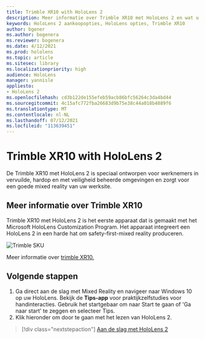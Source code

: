 ```yaml
---
title: Trimble XR10 with HoloLens 2
description: Meer informatie over Trimble XR10 met HoloLens 2 en wat u moet doen nadat u een eigen versie hebt.
keywords: HoloLens 2 aankoopopties, HoloLens opties, Trimble XR10
author: bgener
ms.author: bogenera
ms.reviewer: bogenera
ms.date: 4/12/2021
ms.prod: hololens
ms.topic: article
ms.sitesec: library
ms.localizationpriority: high
audience: HoloLens
manager: yannisle
appliesto:
- HoloLens 2
ms.openlocfilehash: cd3b122de155efeb59acb86bfc56264c3da4bd44
ms.sourcegitcommit: 4c15afc772fba26683d9b75e38c44a018b4889f6
ms.translationtype: MT
ms.contentlocale: nl-NL
ms.lasthandoff: 07/12/2021
ms.locfileid: "113639451"
---
```

# <a name="trimble-xr10-with-hololens-2"></a>Trimble XR10 with HoloLens 2

De Trimble XR10 met HoloLens 2 is speciaal ontworpen voor werknemers in vervuilde, hardop en met veiligheid beheerde omgevingen en zorgt voor een goede mixed reality van uw werksite.

## <a name="learn-about-trimble-xr10"></a>Meer informatie over Trimble XR10

Trimble XR10 met HoloLens 2 is het eerste apparaat dat is gemaakt met het Microsoft HoloLens Customization Program. Het apparaat integreert een HoloLens 2 in een harde hat om safety-first-mixed reality produceren.

![Trimble SKU](./images/trimble-ed.png)

Meer informatie over [trimble XR10.](https://fieldtech.trimble.com/en/product/trimble-xr10-with-hololens-2)

## <a name="next-steps"></a>Volgende stappen

1. Ga direct aan de slag met Mixed Reality en navigeer naar Windows 10 op uw HoloLens. Bekijk de **Tips-app** voor praktijkzelfstudies voor handinteracties. Gebruik het startgebaar om naar Start te gaan of 'Ga naar start' te zeggen en selecteer Tips.
1. Klik hieronder om door te gaan met het lezen van HoloLens 2.

> [!div class="nextstepaction"]
> [Aan de slag met HoloLens 2](hololens2-basic-usage.md)